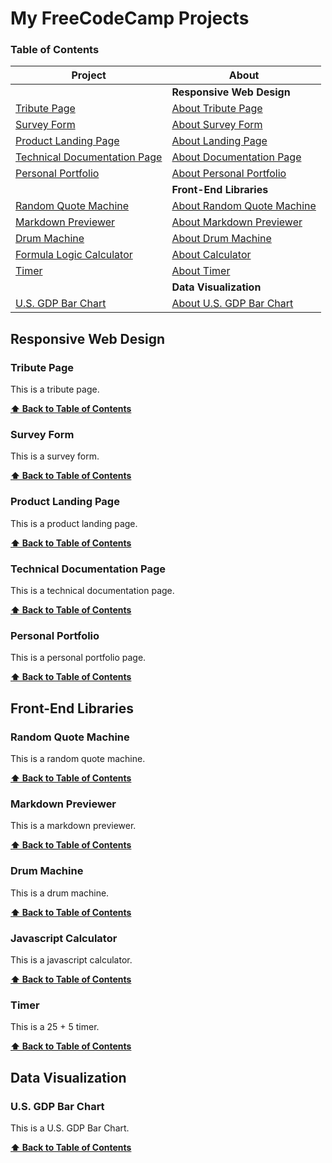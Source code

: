 # My FreeCodeCamp Projects

### Table of Contents

| Project | About |
| -------- | --------- |
|     | **Responsive Web Design** |
| [Tribute Page](https://codepen.io/badster-pen/full/ExNQgVv) | [About Tribute Page](#tribute-page) |
| [Survey Form](https://codepen.io/badster-pen/full/ExNQMyx) | [About Survey Form](#survey-form) |
| [Product Landing Page](https://codepen.io/badster-pen/full/mdOxryK) | [About Landing Page](#product-landing-page) |
| [Technical Documentation Page](https://codepen.io/badster-pen/full/KKNoeWq) | [About Documentation Page](#technical-documentation-page) |
| [Personal Portfolio](https://codepen.io/badster-pen/full/eYBrpqY) | [About Personal Portfolio](#personal-portfolio) |
|     | **Front-End Libraries** |
| [Random Quote Machine](https://codepen.io/badster-pen/full/abBPZXL) | [About Random Quote Machine](#random-quote-machine) |
| [Markdown Previewer](https://codepen.io/badster-pen/full/JjbzoLL) | [About Markdown Previewer](#markdown-previewer) |
| [Drum Machine](https://codepen.io/badster-pen/full/zYoXKXd) | [About Drum Machine](#drum-machine) |
| [Formula Logic Calculator](https://codepen.io/badster-pen/full/abBxgMz) | [About Calculator](#javascript-calculator) |
| [Timer](https://codepen.io/badster-pen/full/YzNKyxB) | [About Timer ](#timer) |
|     | **Data Visualization** |
| [U.S. GDP Bar Chart](https://codepen.io/badster-pen/full/jOyqKxM) | [About U.S. GDP Bar Chart](#us-gdp-bar-chart) |

## Responsive Web Design

### Tribute Page
   This is a tribute page.

**[⬆ Back to Table of Contents](#table-of-contents)**

### Survey Form
   This is a survey form.

**[⬆ Back to Table of Contents](#table-of-contents)**

### Product Landing Page
   This is a product landing page.

**[⬆ Back to Table of Contents](#table-of-contents)**

### Technical Documentation Page
   This is a technical documentation page.

**[⬆ Back to Table of Contents](#table-of-contents)**

### Personal Portfolio
   This is a personal portfolio page.

**[⬆ Back to Table of Contents](#table-of-contents)**

## Front-End Libraries

### Random Quote Machine
   This is a random quote machine.

**[⬆ Back to Table of Contents](#table-of-contents)**

### Markdown Previewer
   This is a markdown previewer.

**[⬆ Back to Table of Contents](#table-of-contents)**

### Drum Machine
   This is a drum machine.

**[⬆ Back to Table of Contents](#table-of-contents)**

### Javascript Calculator
   This is a javascript calculator.

**[⬆ Back to Table of Contents](#table-of-contents)**

### Timer
   This is a 25 + 5 timer.

**[⬆ Back to Table of Contents](#table-of-contents)**

## Data Visualization

### U.S. GDP Bar Chart
   This is a U.S. GDP Bar Chart.

**[⬆ Back to Table of Contents](#table-of-contents)**

